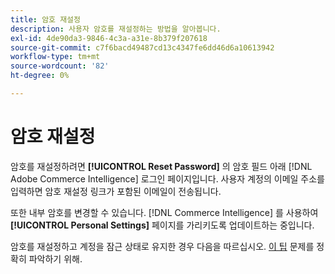 ```yaml
---
title: 암호 재설정
description: 사용자 암호를 재설정하는 방법을 알아봅니다.
exl-id: 4de90da3-9846-4c3a-a31e-8b379f207618
source-git-commit: c7f6bacd49487cd13c4347fe6dd46d6a10613942
workflow-type: tm+mt
source-wordcount: '82'
ht-degree: 0%

---
```


# 암호 재설정

암호를 재설정하려면 **[!UICONTROL Reset Password]** 의 암호 필드 아래 [!DNL Adobe Commerce Intelligence] 로그인 페이지입니다. 사용자 계정의 이메일 주소를 입력하면 암호 재설정 링크가 포함된 이메일이 전송됩니다.

또한 내부 암호를 변경할 수 있습니다. [!DNL Commerce Intelligence] 를 사용하여 **[!UICONTROL Personal Settings]** 페이지를 가리키도록 업데이트하는 중입니다.

암호를 재설정하고 계정을 잠근 상태로 유지한 경우 다음을 따르십시오. [이 팁](https://experienceleague.adobe.com/docs/commerce-knowledge-base/kb/troubleshooting/miscellaneous/troubleshooting-mbi-account-lockout.html) 문제를 정확히 파악하기 위해.
